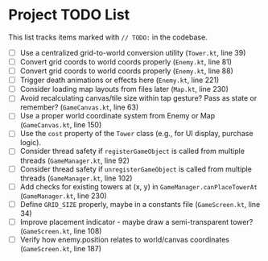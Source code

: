 # Project TODO List

This list tracks items marked with `// TODO:` in the codebase.

- [ ] Use a centralized grid-to-world conversion utility (`Tower.kt`, line 39)
- [ ] Convert grid coords to world coords properly (`Enemy.kt`, line 81)
- [ ] Convert grid coords to world coords properly (`Enemy.kt`, line 88)
- [ ] Trigger death animations or effects here (`Enemy.kt`, line 221)
- [ ] Consider loading map layouts from files later (`Map.kt`, line 230)
- [ ] Avoid recalculating canvas/tile size within tap gesture? Pass as state or remember? (`GameCanvas.kt`, line 63)
- [ ] Use a proper world coordinate system from Enemy or Map (`GameCanvas.kt`, line 150)
- [ ] Use the `cost` property of the `Tower` class (e.g., for UI display, purchase logic).
- [ ] Consider thread safety if `registerGameObject` is called from multiple threads (`GameManager.kt`, line 92)
- [ ] Consider thread safety if `unregisterGameObject` is called from multiple threads (`GameManager.kt`, line 102)
- [ ] Add checks for existing towers at (x, y) in `GameManager.canPlaceTowerAt` (`GameManager.kt`, line 230)
- [ ] Define `GRID_SIZE` properly, maybe in a constants file (`GameScreen.kt`, line 34)
- [ ] Improve placement indicator - maybe draw a semi-transparent tower? (`GameScreen.kt`, line 108)
- [ ] Verify how enemy.position relates to world/canvas coordinates (`GameScreen.kt`, line 187)